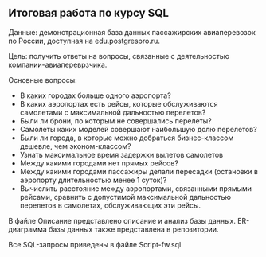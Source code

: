 ## **Итоговая работа по курсу SQL**

Данные: демонстрационная база данных пассажирских авиаперевозок по России, доступная на edu.postgrespro.ru.

Цель: получить ответы на вопросы, связанные с деятельностью компании-авиапереврзчика.

Основные вопросы:
 * В каких городах больше одного аэропорта?
 * В каких аэропортах есть рейсы, которые обслуживаются самолетами с максимальной дальностью перелетов?
 * Были ли брони, по которым не совершались перелеты?
 * Самолеты каких моделей совершают наибольшую долю перелетов?
 * Были ли города, в которые можно  добраться бизнес-классом дешевле, чем эконом-классом?
 * Узнать максимальное время задержки вылетов самолетов
 * Между какими городами нет прямых рейсов?
 * Между какими городами пассажиры делали пересадки (остановки в аэропорту длительностью менее 1 суток)?
 * Вычислить расстояние между аэропортами, связанными прямыми рейсами, сравнить с допустимой максимальной дальностью перелетов  в самолетах, обслуживающих эти рейсы.

В файле Описание представлено описание и анализ базы данных. 
ER-диаграмма базы данных также представлена в репозитории.

Все SQL-запросы приведены в файле Script-fw.sql
